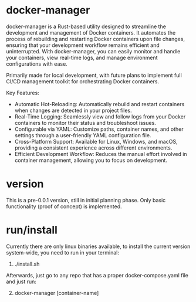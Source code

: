 # docker-manager

docker-manager is a Rust-based utility designed to streamline the development and management of Docker containers. It automates the process of rebuilding and restarting Docker containers upon file changes, ensuring that your development workflow remains efficient and uninterrupted. With docker-manager, you can easily monitor and handle your containers, view real-time logs, and manage environment configurations with ease.

Primarily made for local development, with future plans to implement full CI/CD management toolkit for orchestrating Docker containers.

Key Features:
- Automatic Hot-Reloading: Automatically rebuild and restart containers when changes are detected in your project files.
- Real-Time Logging: Seamlessly view and follow logs from your Docker containers to monitor their status and troubleshoot issues.
- Configurable via YAML: Customize paths, container names, and other settings through a user-friendly YAML configuration file.
- Cross-Platform Support: Available for Linux, Windows, and macOS, providing a consistent experience across different environments.
- Efficient Development Workflow: Reduces the manual effort involved in container management, allowing you to focus on development.


# version

This is a pre-0.0.1 version, still in initial planning phase. Only basic functionality (proof of concept) is implemented.


# run/install

Currently there are only linux binaries available, to install the current version system-wide, you need to run in your terminal:

1. ./install.sh

Afterwards, just go to any repo that has a proper docker-compose.yaml file and just run:

2. docker-manager [container-name]
